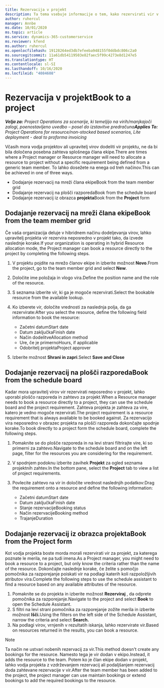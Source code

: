 ```yaml
---
title: Rezervacija v projekt
description: Ta tema vsebuje informacije o tem, kako rezervirati vir v projekt.
author: ruhercul
manager: Annbe
ms.date: 10/01/2020
ms.topic: article
ms.service: dynamics-365-customerservice
ms.reviewer: kfend
ms.author: ruhercul
ms.openlocfilehash: 19128264ed3db7efeeba948155f0ddbdc806c2a0
ms.sourcegitcommit: 11a61db54119503e82faec5f99c4273e8d1247e5
ms.translationtype: HT
ms.contentlocale: sl-SI
ms.lasthandoff: 10/16/2020
ms.locfileid: "4084608"
---
```

# <a name="book-to-a-project"></a><span data-ttu-id="cbb69-103">Rezervacija v projekt</span><span class="sxs-lookup"><span data-stu-id="cbb69-103">Book to a project</span></span>

<span data-ttu-id="cbb69-104">_**Velja za:** Project Operations za scenarije, ki temeljijo na virih/manjkajoči zalogi, poenostavljeno uvedbo – posel do izstavitve predračuna_</span><span class="sxs-lookup"><span data-stu-id="cbb69-104">_**Applies To:** Project Operations for resource/non-stocked based scenarios, Lite deployment - deal to proforma invoicing_</span></span>

<span data-ttu-id="cbb69-105">Včasih mora vodja projektov ali upravitelj virov dodeliti vir projektu, ne da bi bila določena posebna zahteva splošnega člana ekipe.</span><span class="sxs-lookup"><span data-stu-id="cbb69-105">There are times where a Project manager or Resource manager will need to allocate a resource to project without a specific requirement being defined from a generic team member.</span></span> <span data-ttu-id="cbb69-106">To lahko dosežete na enega od treh načinov.</span><span class="sxs-lookup"><span data-stu-id="cbb69-106">This can be achieved in one of three ways.</span></span>

- <span data-ttu-id="cbb69-107">Dodajanje rezervacij na mreži člana ekipe</span><span class="sxs-lookup"><span data-stu-id="cbb69-107">Book from the team member grid</span></span>
- <span data-ttu-id="cbb69-108">Dodajanje rezervacij na plošči razporeda</span><span class="sxs-lookup"><span data-stu-id="cbb69-108">Book from the schedule board</span></span>
- <span data-ttu-id="cbb69-109">Dodajanje rezervacij iz obrazca **projekta**</span><span class="sxs-lookup"><span data-stu-id="cbb69-109">Book from the **Project** form</span></span>

## <a name="book-from-the-team-member-grid"></a><span data-ttu-id="cbb69-110">Dodajanje rezervacij na mreži člana ekipe</span><span class="sxs-lookup"><span data-stu-id="cbb69-110">Book from the team member grid</span></span>

<span data-ttu-id="cbb69-111">Če vaša organizacija deluje v hibridnem načinu dodeljevanja virov, lahko upravitelj projekta vir rezervira neposredno v projekt tako, da izvede naslednje korake.</span><span class="sxs-lookup"><span data-stu-id="cbb69-111">If your organization is operating in hybrid Resource allocation mode, the Project manager can book a resource directly to the project by completing the following steps.</span></span>

1. <span data-ttu-id="cbb69-112">V projektu pojdite na mrežo članov ekipe in izberite možnost **Novo**.</span><span class="sxs-lookup"><span data-stu-id="cbb69-112">From the project, go to the team member grid and select **New**.</span></span>
2. <span data-ttu-id="cbb69-113">Določite ime položaja in vlogo vira.</span><span class="sxs-lookup"><span data-stu-id="cbb69-113">Define the position name and the role of the resource.</span></span>
3. <span data-ttu-id="cbb69-114">S seznama izberite vir, ki ga je mogoče rezervirati.</span><span class="sxs-lookup"><span data-stu-id="cbb69-114">Select the bookable resource from the available lookup.</span></span>
4. <span data-ttu-id="cbb69-115">Ko izberete vir, določite vrednosti za naslednja polja, da ga rezervirate:</span><span class="sxs-lookup"><span data-stu-id="cbb69-115">After you select the resource, define the following field information to book the resource:</span></span>

    - <span data-ttu-id="cbb69-116">Začetni datum</span><span class="sxs-lookup"><span data-stu-id="cbb69-116">Start date</span></span>
    - <span data-ttu-id="cbb69-117">Datum zaključka</span><span class="sxs-lookup"><span data-stu-id="cbb69-117">Finish date</span></span>
    - <span data-ttu-id="cbb69-118">Način dodelitve</span><span class="sxs-lookup"><span data-stu-id="cbb69-118">Allocation method</span></span>
    - <span data-ttu-id="cbb69-119">Ure, če je primerno</span><span class="sxs-lookup"><span data-stu-id="cbb69-119">Hours, if applicable</span></span>
    - <span data-ttu-id="cbb69-120">Odobritelj projekta</span><span class="sxs-lookup"><span data-stu-id="cbb69-120">Project approver</span></span>

6. <span data-ttu-id="cbb69-121">Izberite možnost **Shrani in zapri**.</span><span class="sxs-lookup"><span data-stu-id="cbb69-121">Select **Save and Close**</span></span>

## <a name="book-from-the-schedule-board"></a><span data-ttu-id="cbb69-122">Dodajanje rezervacij na plošči razporeda</span><span class="sxs-lookup"><span data-stu-id="cbb69-122">Book from the schedule board</span></span>

<span data-ttu-id="cbb69-123">Kadar mora upravitelj virov vir rezervirati neposredno v projekt, lahko uporabi ploščo razporeda in zahtevo za projekt.</span><span class="sxs-lookup"><span data-stu-id="cbb69-123">When a Resource manager needs to book a resource directly to a project, they can use the schedule board and the project requirement.</span></span> <span data-ttu-id="cbb69-124">Zahteva projekta je zahteva za vire, katero je vedno mogoče rezervirati.</span><span class="sxs-lookup"><span data-stu-id="cbb69-124">The project requirement is a resource requirement that is always available to be booked against.</span></span> <span data-ttu-id="cbb69-125">Za rezervacijo vira neposredno v obrazec projekta na plošči razporeda dokončajte spodnje korake.</span><span class="sxs-lookup"><span data-stu-id="cbb69-125">To book directly to a project form the schedule board, complete the following steps.</span></span>

1. <span data-ttu-id="cbb69-126">Pomaknite se do plošče razporeda in na levi strani filtrirajte vire, ki so primerni za zahtevo.</span><span class="sxs-lookup"><span data-stu-id="cbb69-126">Navigate to the schedule board and on the left page, filter for the resources you are considering for the requirement.</span></span>
2. <span data-ttu-id="cbb69-127">V spodnjem podoknu izberite zavihek **Projekt** za ogled seznama projektnih zahtev.</span><span class="sxs-lookup"><span data-stu-id="cbb69-127">In the bottom pane, select the **Project** tab to view a list of project requirements.</span></span>
3. <span data-ttu-id="cbb69-128">Povlecite zahtevo na vir in določite vrednost naslednjih podatkov:</span><span class="sxs-lookup"><span data-stu-id="cbb69-128">Drag the requirement onto a resource and define the following information:</span></span>

    - <span data-ttu-id="cbb69-129">Začetni datum</span><span class="sxs-lookup"><span data-stu-id="cbb69-129">Start date</span></span>
    - <span data-ttu-id="cbb69-130">Datum zaključka</span><span class="sxs-lookup"><span data-stu-id="cbb69-130">Finish date</span></span>
    - <span data-ttu-id="cbb69-131">Stanje rezervacije</span><span class="sxs-lookup"><span data-stu-id="cbb69-131">Booking status</span></span>
    - <span data-ttu-id="cbb69-132">Način rezervacije</span><span class="sxs-lookup"><span data-stu-id="cbb69-132">Booking method</span></span>
    - <span data-ttu-id="cbb69-133">Trajanje</span><span class="sxs-lookup"><span data-stu-id="cbb69-133">Duration</span></span>

## <a name="book-from-the-project-form"></a><span data-ttu-id="cbb69-134">Dodajanje rezervacij iz obrazca projekta</span><span class="sxs-lookup"><span data-stu-id="cbb69-134">Book from the Project form</span></span>

<span data-ttu-id="cbb69-135">Kot vodja projekta boste morda morali rezervirati vir za projekt, za katerega poznate le merila, ne pa tudi imena.</span><span class="sxs-lookup"><span data-stu-id="cbb69-135">As a Project manager, you might need to book a resource to a project, but only know the criteria rather than the name of the resource.</span></span> <span data-ttu-id="cbb69-136">Dokončajte naslednje korake, če želite s pomočjo pomočnika za razporejanje poiskati vir na podlagi katerih koli razpoložljivih atributov vira.</span><span class="sxs-lookup"><span data-stu-id="cbb69-136">Complete the following steps to use the schedule assistant to find a resource based on any available attributes of the resource.</span></span> 

1. <span data-ttu-id="cbb69-137">Pomaknite se do projekta in izberite možnost **Rezerviraj** , da odprete pomočnika za razporejanje.</span><span class="sxs-lookup"><span data-stu-id="cbb69-137">Navigate to the project and select **Book** to open the Schedule Assistant.</span></span>
2. <span data-ttu-id="cbb69-138">S filtri na levi strani pomočnika za razporejanje zožite merila in izberite možnost **Išči.**</span><span class="sxs-lookup"><span data-stu-id="cbb69-138">Using the filters on the left side of the Schedule Assistant, narrow the criteria and select **Search.**</span></span>
3. <span data-ttu-id="cbb69-139">Na podlagi virov, vrnjenih v rezultatih iskanja, lahko rezervirate vir.</span><span class="sxs-lookup"><span data-stu-id="cbb69-139">Based on resources returned in the results, you can book a resource.</span></span>

> [!NOTE]
> <span data-ttu-id="cbb69-140">Ta način ne ustvari nobenih rezervacij za vir.</span><span class="sxs-lookup"><span data-stu-id="cbb69-140">This method doesn't create any bookings for the resource.</span></span> <span data-ttu-id="cbb69-141">Namesto tega je vir dodan v ekipo.</span><span class="sxs-lookup"><span data-stu-id="cbb69-141">Instead, it adds the resource to the team.</span></span> <span data-ttu-id="cbb69-142">Potem ko je član ekipe dodan v projekt, lahko vodja projekta z vzdrževanjem rezervacij ali podaljšanjem rezervacij doda zahtevane rezervacije v vir.</span><span class="sxs-lookup"><span data-stu-id="cbb69-142">After the team member has been added to the project, the project manager can use maintain bookings or extend bookings to add the required bookings to the resource.</span></span>
